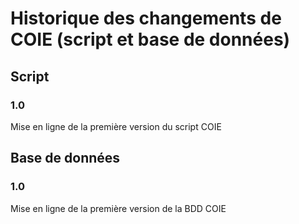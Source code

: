 # Historique des changements de COIE (script et base de données)

## Script

### 1.0

Mise en ligne de la première version du script COIE

## Base de données

### 1.0

Mise en ligne de la première version de la BDD COIE
